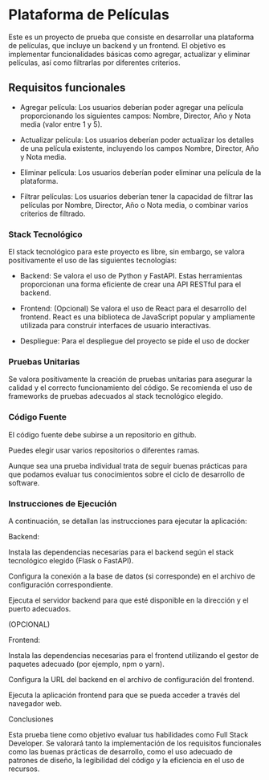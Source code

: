 # Plataforma de Películas 

 

Este es un proyecto de prueba que consiste en desarrollar una plataforma de películas, que incluye un backend y un frontend. El objetivo es implementar funcionalidades básicas como agregar, actualizar y eliminar películas, así como filtrarlas por diferentes criterios.

 

## Requisitos funcionales

- Agregar película: Los usuarios deberían poder agregar una película proporcionando los siguientes campos: Nombre, Director, Año y Nota media (valor entre 1 y 5).

- Actualizar película: Los usuarios deberían poder actualizar los detalles de una película existente, incluyendo los campos Nombre, Director, Año y Nota media.

- Eliminar película: Los usuarios deberían poder eliminar una película de la plataforma.

- Filtrar películas: Los usuarios deberían tener la capacidad de filtrar las películas por Nombre, Director, Año o Nota media, o combinar varios criterios de filtrado.

  

### Stack Tecnológico

 

El stack tecnológico para este proyecto es libre, sin embargo, se valora positivamente el uso de las siguientes tecnologías:

 

- Backend: Se valora el uso de Python y  FastAPI. Estas herramientas proporcionan una forma eficiente de crear una API RESTful para el backend.

- Frontend: (Opcional) Se valora el uso de React para el desarrollo del frontend. React es una biblioteca de JavaScript popular y ampliamente utilizada para construir interfaces de usuario interactivas.

- Despliegue: Para el despliegue del proyecto se pide el uso de docker

 

### Pruebas Unitarias

Se valora positivamente la creación de pruebas unitarias para asegurar la calidad y el correcto funcionamiento del código. Se recomienda el uso de frameworks de pruebas adecuados al stack tecnológico elegido.

 

### Código Fuente

 

El código fuente debe subirse a un repositorio en github. 

Puedes elegir usar varios repositorios o diferentes ramas.

Aunque sea una prueba individual trata de seguir buenas prácticas para que podamos evaluar tus conocimientos sobre el ciclo de desarrollo de software. 

 

### Instrucciones de Ejecución

A continuación, se detallan las instrucciones para ejecutar la aplicación:

 

Backend:

Instala las dependencias necesarias para el backend según el stack tecnológico elegido (Flask o FastAPI).

Configura la conexión a la base de datos (si corresponde) en el archivo de configuración correspondiente.

Ejecuta el servidor backend para que esté disponible en la dirección y el puerto adecuados.



(OPCIONAL)

Frontend:

Instala las dependencias necesarias para el frontend utilizando el gestor de paquetes adecuado (por ejemplo, npm o yarn).

Configura la URL del backend en el archivo de configuración del frontend.

Ejecuta la aplicación frontend para que se pueda acceder a través del navegador web.



Conclusiones

Esta prueba tiene como objetivo evaluar tus habilidades como Full Stack Developer. Se valorará tanto la implementación de los requisitos funcionales como las buenas prácticas de desarrollo, como el uso adecuado de patrones de diseño, la legibilidad del código y la eficiencia en el uso de recursos.